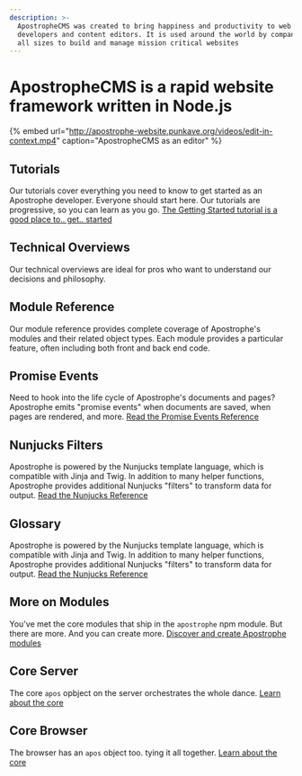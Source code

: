 ```yaml
---
description: >-
  ApostropheCMS was created to bring happiness and productivity to web
  developers and content editors. It is used around the world by companies of
  all sizes to build and manage mission critical websites
---
```


# ApostropheCMS is a rapid website framework written in Node.js

{% embed url="http://apostrophe-website.punkave.org/videos/edit-in-context.mp4" caption="ApostropheCMS as an editor" %}

## Tutorials

Our tutorials cover everything you need to know to get started as an Apostrophe developer. Everyone should start here. Our tutorials are progressive, so you can learn as you go. [The Getting Started tutorial is a good place to.. get.. started](https://github.com/stuartromanek/docs/tree/293a2f89395a3d7615180643cac8d6a215c534f2/tutorial-sets/getting-started/setting-up-your-environment.md)

## Technical Overviews

Our technical overviews are ideal for pros who want to understand our decisions and philosophy.

## Module Reference

Our module reference provides complete coverage of Apostrophe's modules and their related object types. Each module provides a particular feature, often including both front and back end code.

## Promise Events

Need to hook into the life cycle of Apostrophe's documents and pages? Apostrophe emits "promise events" when documents are saved, when pages are rendered, and more. [Read the Promise Events Reference](more/events.md)

## Nunjucks Filters

Apostrophe is powered by the Nunjucks template language, which is compatible with Jinja and Twig. In addition to many helper functions, Apostrophe provides additional Nunjucks "filters" to transform data for output. [Read the Nunjucks Reference](more/nunjucks-filters.md)

## Glossary

Apostrophe is powered by the Nunjucks template language, which is compatible with Jinja and Twig. In addition to many helper functions, Apostrophe provides additional Nunjucks "filters" to transform data for output. [Read the Nunjucks Reference](more/nunjucks-filters.md)

## More on Modules

You've met the core modules that ship in the `apostrophe` npm module. But there are more. And you can create more. [Discover and create Apostrophe modules](more/more-modules.md)

## Core Server

The core `apos` opbject on the server orchestrates the whole dance. [Learn about the core](more/core-server.md)

## Core Browser

The browser has an `apos` object too. tying it all together. [Learn about the core](more/core-browser.md)

